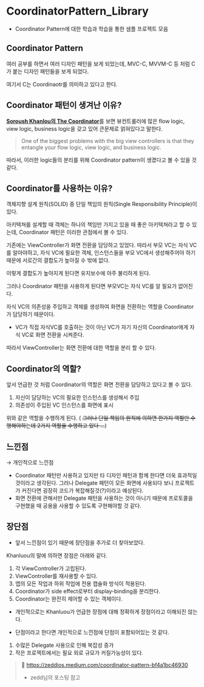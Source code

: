 # CoordinatorPattern_Library
-  Coordinator Pattern에 대한 학습과 학습을 통한 샘플 프로젝트 모음

## Coordinator Pattern
여러 공부를 하면서 여러 디자인 패턴을 보게 되었는데, MVC-C, MVVM-C 등 처럼 C가 붙는 디자인 패턴들을 보게 되었다.

여기서 C는 Coordinaotr를 의미하고 있다고 한다.

## Coordinator 패턴이 생겨난 이유?
[**Soroush Khanlou의 The Coordinator**](https://khanlou.com/2015/01/the-coordinator/)를 보면 뷰컨트롤러에 많은 flow logic, view logic, business logic을 갖고 있어 큰문제로 얽혀있다고 말한다.

> One of the biggest problems with the big view controllers is that they entangle your flow logic, view logic, and business logic.

따라서, 이러한 logic들의 분리를 위해 Coordinator pattern이 생겼다고 볼 수 있을 것 같다.

## Coordinator를 사용하는 이유?
객체지향 설계 원칙(SOLID) 중 단일 책임의 원칙(Single Responsibility Principle)이 있다.

아키텍쳐를 설계할 때 객체는 하나의 책임만 가지고 있을 때 좋은 아키텍쳐라고 할 수 있는데, Coordinator 패턴은 이러한 관점에서 볼 수 있다.

기존에는 ViewController가 화면 전환을 담당하고 있었다. 따라서 부모 VC는 자식 VC를 알아야하고, 자식 VC에 필요한 객체, 인스턴스들을 부모 VC에서 생성해주어야 하기 때문에 서로간의 결합도가 높아질 수 밖에 없다.

이렇게 결합도가 높아지게 된다면 유지보수에 아주 불리하게 된다.

그러나 Coordinator 패턴을 사용하게 된다면 부모VC는 자식 VC를 알 필요가 없어진다.

자식 VC의 의존성을 주입하고 객체를 생성하여 화면을 전환하는 역할을 Coordinator가 담당하기 때문이다.

- VC가 직접 자식VC를 호출하는 것이 아닌 VC가 자기 자신의 Coordinator에게 자식 VC로 화면 전환을 시켜준다.

따라서 ViewController는 화면 전환에 대한 역할을 분리 할 수 있다.

## Coordinator의 역할?
앞서 언급한 것 처럼 Coordinator의 역할은 화면 전환을 담당하고 있다고 볼 수 있다.

1. 자신이 담당하는 VC의 필요한 인스턴스를 생성해서 주입
2. 의존성이 주입된 VC 인스턴스를 화면에 표시

위와 같은 역할을 수행하게 된다. ( ~~그러나 단일 책임의 원칙에 의하면 한가지 역할만 수행해야하는데 2가지 역할을 수행하고 있다 …~~)

## 느낀점
→ 개인적으로 느낀점

- Coordinator 패턴만 사용하고 있지만 타 디자인 패턴과 함께 한다면 더욱 효과적일 것이라고 생각된다. 그러나 Delegate 패턴이 모든 화면에 사용되다 보니 프로젝트가 커진다면 굉장히 코드가 복잡해질것(?)이라고 예상된다.
- 화면 전환에 관해서만 Delegate 패턴을 사용하는 것이 아니기 때문에 프로토콜을 구현했을 때 공용을 사용할 수 있도록 구현해야할 것 같다.

## 장단점 
- 앞서 느낀점이 있기 때문에 장단점을 추가로 더 찾아보았다.

Khanluou의 말에 의하면 장점은 아래와 같다.

1. 각 ViewController가 고립된다.
2. ViewController를 재사용할 수 있다.
3. 앱의 모든 작업과 하위 작업에 전용 캡슐화 방식이 적용된다.
4. Coordinator가 side effect로부터 display-binding을 분리한다.
5. Coordinator는 완전히 제어할 수 있는 객체이다.
- 개인적으로는 Khanluou가 언급한 장점에 대해 정확하게 장점이라고 이해되진 않는다.

- 단점이라고 한다면 개인적으로 느낀점에 단점이 포함되어있는 것 같다.
1. 수많은 Delegate 사용으로 인해 복잡성 증가
2. 작은 프로젝트에서는 필요 외로 규모가 커질가능성이 있다.


> 🌟 https://zeddios.medium.com/coordinator-pattern-bf4a1bc46930
> - zedd님의 포스팅 참고

